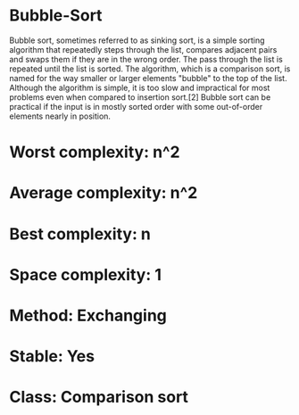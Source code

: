 # Bubble-Sort


Bubble sort, sometimes referred to as sinking sort, is a simple sorting algorithm that repeatedly steps through the list, compares adjacent pairs and swaps them if they are in the wrong order. The pass through the list is repeated until the list is sorted. The algorithm, which is a comparison sort, is named for the way smaller or larger elements "bubble" to the top of the list. Although the algorithm is simple, it is too slow and impractical for most problems even when compared to insertion sort.[2] Bubble sort can be practical if the input is in mostly sorted order with some out-of-order elements nearly in position.



# Worst complexity: n^2
# Average complexity: n^2
# Best complexity: n
# Space complexity: 1
# Method: Exchanging
# Stable: Yes
# Class: Comparison sort
